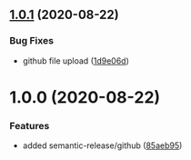 ## [1.0.1](https://github.com/Kovee98/release-test/compare/v1.0.0...v1.0.1) (2020-08-22)


### Bug Fixes

* github file upload ([1d9e06d](https://github.com/Kovee98/release-test/commit/1d9e06db1bea4b44cf35ca81bc675055b5d80182))

# 1.0.0 (2020-08-22)


### Features

* added semantic-release/github ([85aeb95](https://github.com/Kovee98/release-test/commit/85aeb9520159f1d47c30c00824466661005cbafa))
